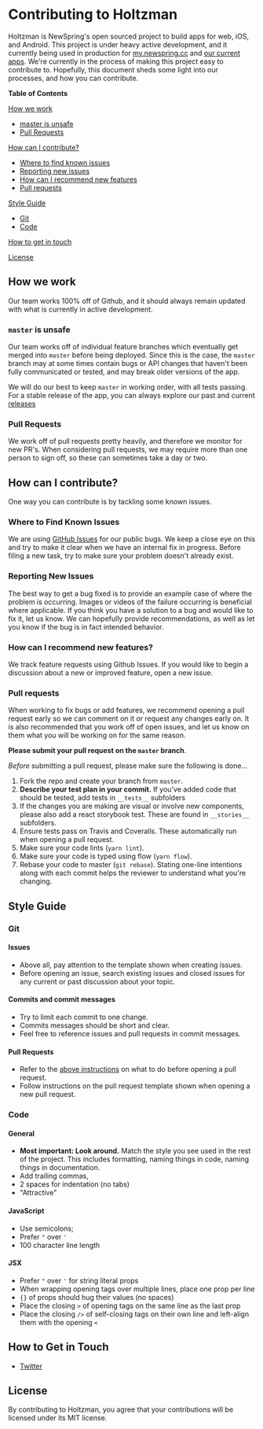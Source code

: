 # Contributing to Holtzman

Holtzman is NewSpring's open sourced project to build apps for web, iOS, and Android.
This project is under heavy active development, and it currently being used in production
for [my.newspring.cc](https://my.newspring.cc) and [our current apps](https://newspring.cc/apps).
We're currently in the process of making this project easy to contribute to.
Hopefully, this document sheds some light into our processes, and how you can contribute.

**Table of Contents**

[How we work](#how-we-work)
- [master is unsafe](#master-is-unsafe)
- [Pull Requests](#pull-requests)

[How can I contribute?](#how-can-i-contribute)
- [Where to find known issues](#where-to-find-known-issues)
- [Reporting new issues](#reporting-new-issues)
- [How can I recommend new features](#how-can-i-recommend-new-features)
- [Pull requests](#pull-requests)

[Style Guide](#style-guide)
- [Git](#git)
- [Code](#code)

[How to get in touch](#how-to-get-in-touch)

[License](#license)

## How we work

Our team works 100% off of Github, and it should always remain updated with what is currently
in active development.

### `master` is unsafe

Our team works off of individual feature branches which eventually get merged into
`master` before being deployed. Since this is the case, the `master` branch may at
some times contain bugs or API changes that haven't been fully communicated or tested,
and may break older versions of the app.

We will do our best to keep `master` in working order, with all tests passing. For
a stable release of the app, you can always explore our past and current [releases](https://github.com/NewSpring/Holtzman/releases)

### Pull Requests

We work off of pull requests pretty heavily, and therefore we monitor for new PR's.
When considering pull requests, we may require more than one person to sign off,
so these can sometimes take a day or two.

## How can I contribute?

One way you can contribute is by tackling some known issues.

### Where to Find Known Issues

We are using [GitHub Issues](https://github.com/NewSpring/holtman/issues)
for our public bugs. We keep a close eye on this and try to make it clear when
we have an internal fix in progress. Before filing a new task, try to make sure
your problem doesn't already exist.

### Reporting New Issues

The best way to get a bug fixed is to provide an example case of where the problem
is occurring. Images or videos of the failure occurring is beneficial where
applicable. If you think you have a solution to a bug and would like to fix it,
let us know. We can hopefully provide recommendations, as well as let you know
if the bug is in fact intended behavior.

### How can I recommend new features?

We track feature requests using Github Issues. If you would like to begin
a discussion about a new or improved feature, open a new issue.

### Pull requests

When working to fix bugs or add features, we recommend opening a pull request early
so we can comment on it or request any changes early on. It is also recommended that
you work off of open issues, and let us know on them what you will be working on for
the same reason.

**Please submit your pull request on the `master` branch**.

*Before* submitting a pull request, please make sure the following is done…

1. Fork the repo and create your branch from `master`.
2. **Describe your test plan in your commit.** If you've added code that should be tested, add tests in `__tests__` subfolders
3. If the changes you are making are visual or involve new components, please also
add a react storybook test. These are found in `__stories__` subfolders.
4. Ensure tests pass on Travis and Coveralls. These automatically run when opening a
pull request.
5. Make sure your code lints (`yarn lint`).
6. Make sure your code is typed using flow (`yarn flow`).
7. Rebase your code to master (`git rebase`). Stating one-line intentions along
with each commit helps the reviewer to understand what you're changing.

## Style Guide

### Git

#### Issues
- Above all, pay attention to the template shown when creating issues.
- Before opening an issue, search existing issues and closed issues for any current or past discussion about your topic.

#### Commits and commit messages
- Try to limit each commit to one change.
- Commits messages should be short and clear.
- Feel free to reference issues and pull requests in commit messages.

#### Pull Requests
- Refer to the [above instructions](#pull-requests) on what to do before opening a pull request.
- Follow instructions on the pull request template shown when opening a new pull request.

### Code

#### General

* **Most important: Look around.** Match the style you see used in the rest of the project. This includes formatting, naming things in code, naming things in documentation.
* Add trailing commas,
* 2 spaces for indentation (no tabs)
* "Attractive"

#### JavaScript

* Use semicolons;
* Prefer `"` over `'`
* 100 character line length

#### JSX

* Prefer `"` over `'` for string literal props
* When wrapping opening tags over multiple lines, place one prop per line
* `{}` of props should hug their values (no spaces)
* Place the closing `>` of opening tags on the same line as the last prop
* Place the closing `/>` of self-closing tags on their own line and left-align them with the opening `<`


## How to Get in Touch

* [Twitter](https://twitter.com/newspringweb)

## License

By contributing to Holtzman, you agree that your contributions will be licensed under its MIT license.
